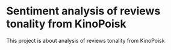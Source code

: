 # Sentiment analysis of reviews tonality from KinoPoisk
This project is about analysis of reviews tonality from KinoPoisk
